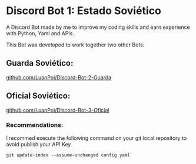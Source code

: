 # Discord Bot 1: Estado Soviético
A Discord Bot made by me to improve my coding skills and earn experience with Python, Yaml and APIs.

This Bot was developed to work together two other Bots:
## Guarda Soviético:
  [github.com/LuanPoi/Discord-Bot-2-Guarda](https://github.com/LuanPoi/Discord-Bot-2-Guarda)

## Oficial Soviético:
  [github.com/LuanPoi/Discord-Bot-3-Oficial](https://github.com/LuanPoi/Discord-Bot-3-Oficial)

### Recommendations:
I recommed execute the following command on your git local repository to avoid publish your API Key.
```
git update-index --assume-unchanged config.yaml
```
